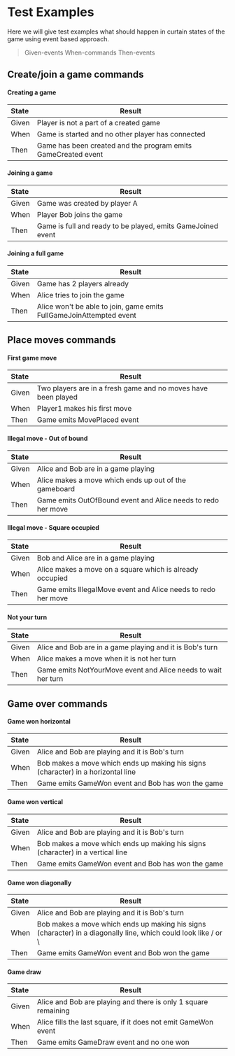 # Test Examples
Here we will give test examples what should happen in curtain states of the game using event based approach.

> Given-events
> When-commands
> Then-events

## Create/join a game commands

#### Creating a game
 State | Result
:----- | ---
 Given | Player is not a part of a created game
 When  | Game is started and no other player has connected
 Then  | Game has been created and the program emits GameCreated event

#### Joining a game
 State | Result
:----- | ---
 Given | Game was created by player A
 When  | Player Bob joins the game
 Then  | Game is full and ready to be played, emits GameJoined event

#### Joining a full game
 State | Result
:----- | ---
 Given | Game has 2 players already
 When  | Alice tries to join the game
 Then  | Alice won't be able to join, game emits FullGameJoinAttempted event

## Place moves commands

#### First game move
 State | Result
:----- | ---
 Given | Two players are in a fresh game and no moves have been played
 When  | Player1 makes his first move
 Then  | Game emits MovePlaced event

#### Illegal move - Out of bound
 State | Result
:----- | ---
 Given | Alice and Bob are in a game playing
 When  | Alice makes a move which ends up out of the gameboard
 Then  | Game emits OutOfBound event and Alice needs to redo her move

#### Illegal move - Square occupied
 State | Result
:----- | ---
 Given | Bob and Alice are in a game playing
 When  | Alice makes a move on a square which is already occupied
 Then  | Game emits IllegalMove event and Alice needs to redo her move

#### Not your turn
 State | Result
:----- | ---
 Given | Alice and Bob are in a game playing and it is Bob's turn
 When  | Alice makes a move when it is not her turn
 Then  | Game emits NotYourMove event and Alice needs to wait her turn

## Game over commands

#### Game won horizontal
 State | Result
:----- | ---
 Given | Alice and Bob are playing and it is Bob's turn
 When  | Bob makes a move which ends up making his signs (character) in a horizontal line
 Then  | Game emits GameWon event and Bob has won the game

#### Game won vertical
 State | Result
:----- | ---
 Given | Alice and Bob are playing and it is Bob's turn
 When  | Bob makes a move which ends up making his signs (character) in a vertical line
 Then  | Game emits GameWon event and Bob has won the game

#### Game won diagonally
 State | Result
:----- | ---
 Given | Alice and Bob are playing and it is Bob's turn
 When  | Bob makes a move which ends up making his signs (character) in a diagonally line, which could look like / or \
 Then  | Game emits GameWon event and Bob won the game

#### Game draw
 State | Result
:----- | ---
 Given | Alice and Bob are playing and there is only 1 square remaining
 When  | Alice fills the last square, if it does not emit GameWon event
 Then  | Game emits GameDraw event and no one won
